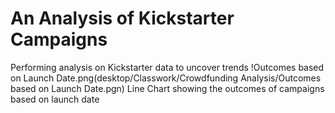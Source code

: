 # An Analysis of Kickstarter Campaigns
Performing analysis on Kickstarter data to uncover trends
!Outcomes based on Launch Date.png(desktop/Classwork/Crowdfunding Analysis/Outcomes based on Launch Date.pgn)
Line Chart showing the outcomes of campaigns based on launch date
